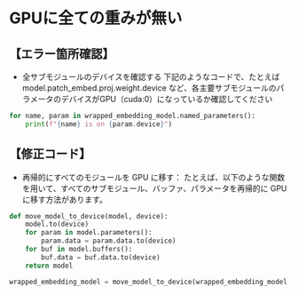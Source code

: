 # GPUに全ての重みが無い
## 【エラー箇所確認】
- 全サブモジュールのデバイスを確認する 下記のようなコードで、たとえば model.patch_embed.proj.weight.device など、各主要サブモジュールのパラメータのデバイスがGPU（cuda:0）になっているか確認してください
```Python
for name, param in wrapped_embedding_model.named_parameters():
    print(f"{name} is on {param.device}")
```
## 【修正コード】
- 再帰的にすべてのモジュールを GPU に移す： たとえば、以下のような関数を用いて、すべてのサブモジュール、バッファ、パラメータを再帰的に GPU に移す方法があります。
```Python
def move_model_to_device(model, device):
    model.to(device)
    for param in model.parameters():
        param.data = param.data.to(device)
    for buf in model.buffers():
        buf.data = buf.data.to(device)
    return model

wrapped_embedding_model = move_model_to_device(wrapped_embedding_model, device)
```
